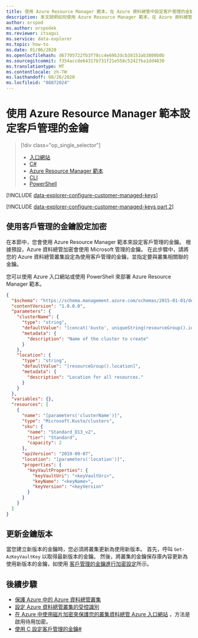 ```yaml
---
title: 使用 Azure Resource Manager 範本，在 Azure 資料總管中設定客戶管理的金鑰
description: 本文說明如何使用 Azure Resource Manager 範本，在 Azure 資料總管中的資料上設定客戶管理的金鑰加密。
author: orspod
ms.author: orspodek
ms.reviewer: itsagui
ms.service: data-explorer
ms.topic: how-to
ms.date: 01/06/2020
ms.openlocfilehash: d67705722fb3f78cc4e69b2dcb38153ab3800b0b
ms.sourcegitcommit: f354accde64317b731f21e558c52427ba1dd4830
ms.translationtype: MT
ms.contentlocale: zh-TW
ms.lasthandoff: 08/26/2020
ms.locfileid: "88872024"
---
```

# <a name="configure-customer-managed-keys-using-the-azure-resource-manager-template"></a>使用 Azure Resource Manager 範本設定客戶管理的金鑰

> [!div class="op_single_selector"]
> * [入口網站](customer-managed-keys-portal.md)
> * [C#](customer-managed-keys-csharp.md)
> * [Azure Resource Manager 範本](customer-managed-keys-resource-manager.md)
> * [CLI](customer-managed-keys-cli.md)
> * [PowerShell](customer-managed-keys-powershell.md)

[!INCLUDE [data-explorer-configure-customer-managed-keys](includes/data-explorer-configure-customer-managed-keys.md)]

[!INCLUDE [data-explorer-configure-customer-managed-keys part 2](includes/data-explorer-configure-customer-managed-keys-b.md)]

## <a name="configure-encryption-with-customer-managed-keys"></a>使用客戶管理的金鑰設定加密

在本節中，您會使用 Azure Resource Manager 範本來設定客戶管理的金鑰。 根據預設，Azure 資料總管加密會使用 Microsoft 管理的金鑰。 在此步驟中，請將您的 Azure 資料總管叢集設定為使用客戶管理的金鑰，並指定要與叢集相關聯的金鑰。

您可以使用 Azure 入口網站或使用 PowerShell 來部署 Azure Resource Manager 範本。

```json
{
  "$schema": "https://schema.management.azure.com/schemas/2015-01-01/deploymentTemplate.json#",
  "contentVersion": "1.0.0.0",
  "parameters": {
    "clusterName": {
      "type": "string",
      "defaultValue": "[concat('kusto', uniqueString(resourceGroup().id))]",
      "metadata": {
        "description": "Name of the cluster to create"
      }
    },
    "location": {
      "type": "string",
      "defaultValue": "[resourceGroup().location]",
      "metadata": {
        "description": "Location for all resources."
      }
    }
  },
  "variables": {},
  "resources": [
    {
      "name": "[parameters('clusterName')]",
      "type": "Microsoft.Kusto/clusters",
      "sku": {
        "name": "Standard_D13_v2",
        "tier": "Standard",
        "capacity": 2
      },
      "apiVersion": "2019-09-07",
      "location": "[parameters('location')]",
      "properties": {
        "keyVaultProperties": {
          "keyVaultUri": "<keyVaultUri>",
          "keyName": "<keyName>",
          "keyVersion": "<keyVersion"
        }
      }
    }
  ]
}
```

## <a name="update-the-key-version"></a>更新金鑰版本

當您建立新版本的金鑰時，您必須將叢集更新為使用新版本。 首先，呼叫 `Get-AzKeyVaultKey` 以取得最新版本的金鑰。 然後，將叢集的金鑰保存庫內容更新為使用新版本的金鑰，如使用 [客戶管理的金鑰進行加密設定](#configure-encryption-with-customer-managed-keys)所示。

## <a name="next-steps"></a>後續步驟

* [保護 Azure 中的 Azure 資料總管叢集](security.md)
* [設定 Azure 資料總管叢集的受控識別](managed-identities.md)
* [在 Azure 中使用磁片加密來保護您的叢集資料總管 Azure 入口網站](cluster-disk-encryption.md) ，方法是啟用待用加密。
* [使用 C 設定客戶管理的金鑰#](customer-managed-keys-csharp.md)

